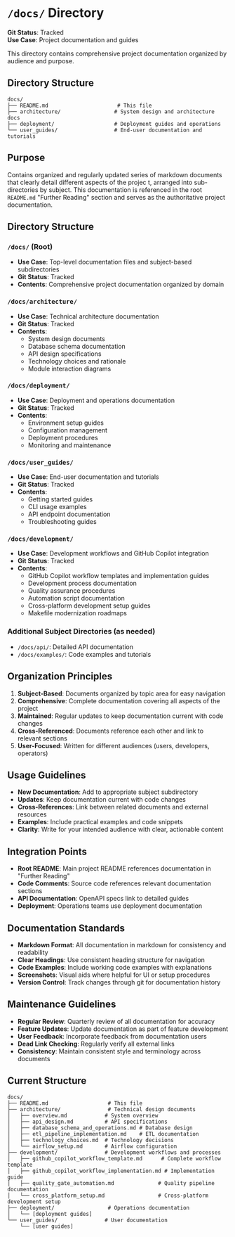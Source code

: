 # `/docs/` Directory

**Git Status**: Tracked  
**Use Case**: Project documentation and guides

This directory contains comprehensive project documentation organized by audience and purpose.

## Directory Structure
```
docs/
├── README.md                      # This file
├── architecture/                 # System design and architecture docs
├── deployment/                   # Deployment guides and operations
└── user_guides/                  # End-user documentation and tutorials
```

## Purpose
Contains organized and regularly updated series of markdown documents that clearly detail different aspects of the projec t, arranged into sub-directories by subject. This documentation is referenced in the root `README.md` "Further Reading" section and serves as the authoritative project documentation.

## Directory Structure

### `/docs/` (Root)
- **Use Case**: Top-level documentation files and subject-based subdirectories
- **Git Status**: Tracked
- **Contents**: Comprehensive project documentation organized by domain

### `/docs/architecture/`
- **Use Case**: Technical architecture documentation
- **Git Status**: Tracked
- **Contents**:
  - System design documents
  - Database schema documentation
  - API design specifications
  - Technology choices and rationale
  - Module interaction diagrams

### `/docs/deployment/`
- **Use Case**: Deployment and operations documentation
- **Git Status**: Tracked
- **Contents**:
  - Environment setup guides
  - Configuration management
  - Deployment procedures
  - Monitoring and maintenance

### `/docs/user_guides/`
- **Use Case**: End-user documentation and tutorials
- **Git Status**: Tracked
- **Contents**:
  - Getting started guides
  - CLI usage examples
  - API endpoint documentation
  - Troubleshooting guides

### `/docs/development/`
- **Use Case**: Development workflows and GitHub Copilot integration
- **Git Status**: Tracked
- **Contents**:
  - GitHub Copilot workflow templates and implementation guides
  - Development process documentation
  - Quality assurance procedures
  - Automation script documentation
  - Cross-platform development setup guides
  - Makefile modernization roadmaps

### Additional Subject Directories (as needed)
- `/docs/api/`: Detailed API documentation
- `/docs/examples/`: Code examples and tutorials

## Organization Principles

1. **Subject-Based**: Documents organized by topic area for easy navigation
2. **Comprehensive**: Complete documentation covering all aspects of the project
3. **Maintained**: Regular updates to keep documentation current with code changes
4. **Cross-Referenced**: Documents reference each other and link to relevant sections
5. **User-Focused**: Written for different audiences (users, developers, operators)

## Usage Guidelines

- **New Documentation**: Add to appropriate subject subdirectory
- **Updates**: Keep documentation current with code changes
- **Cross-References**: Link between related documents and external resources
- **Examples**: Include practical examples and code snippets
- **Clarity**: Write for your intended audience with clear, actionable content

## Integration Points

- **Root README**: Main project README references documentation in "Further Reading"
- **Code Comments**: Source code references relevant documentation sections
- **API Documentation**: OpenAPI specs link to detailed guides
- **Deployment**: Operations teams use deployment documentation

## Documentation Standards

- **Markdown Format**: All documentation in markdown for consistency and readability
- **Clear Headings**: Use consistent heading structure for navigation
- **Code Examples**: Include working code examples with explanations
- **Screenshots**: Visual aids where helpful for UI or setup procedures
- **Version Control**: Track changes through git for documentation history

## Maintenance Guidelines

- **Regular Review**: Quarterly review of all documentation for accuracy
- **Feature Updates**: Update documentation as part of feature development
- **User Feedback**: Incorporate feedback from documentation users
- **Dead Link Checking**: Regularly verify all external links
- **Consistency**: Maintain consistent style and terminology across documents

## Current Structure
```
docs/
├── README.md                   # This file
├── architecture/               # Technical design documents
│   ├── overview.md            # System overview
│   ├── api_design.md          # API specifications
│   ├── database_schema_and_operations.md # Database design
│   ├── etl_pipeline_implementation.md    # ETL documentation
│   ├── technology_choices.md  # Technology decisions
│   └── airflow_setup.md       # Airflow configuration
├── development/               # Development workflows and processes
│   ├── github_copilot_workflow_template.md      # Complete workflow template
│   ├── github_copilot_workflow_implementation.md # Implementation guide
│   ├── quality_gate_automation.md              # Quality pipeline documentation
│   └── cross_platform_setup.md                 # Cross-platform development setup
├── deployment/                 # Operations documentation
│   └── [deployment guides]
└── user_guides/               # User documentation
    └── [user guides]
```
